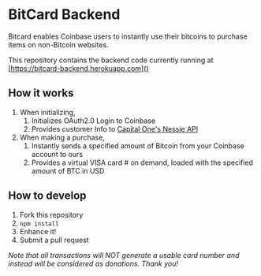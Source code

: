 # BitCard Backend
Bitcard enables Coinbase users to instantly use their bitcoins to purchase items on non-Bitcoin websites. 


This repository contains the backend code currently running at [https://bitcard-backend.herokuapp.com]()
## How it works
1. When initializing,
    1. Initializes OAuth2.0 Login to Coinbase
    1. Provides customer Info to [Capital One's Nessie API](http://api.reimaginebanking.com)
1. When making a purchase,
    1. Instantly sends a specified amount of Bitcoin from your Coinbase account to ours
    2. Provides a virtual VISA card # on demand, loaded with the specified amount of BTC in USD
    

## How to develop
1. Fork this repository
1. `npm install`
1. Enhance it!
1. Submit a pull request

_Note that all transactions will NOT generate a usable card number and instead will be considered as donations. Thank you!_